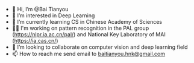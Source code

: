 - 👋 Hi, I’m @Bai Tianyou
- 👀 I’m interested in Deep Learning
- 🌱 I’m currently learning CS in Chinese Academy of Sciences
- 👷🏻 I'm working on pattern recognition in the PAL group (https://nlpr.ia.ac.cn/pal/) and National Key Laboratory of MAI (https://ia.cas.cn/)
- 💞️ I’m looking to collaborate on computer vision and deep learning field
- 📫 How to reach me send email to baitianyou.hnk@gmail.com


<!---
HinokiBAI/HinokiBAI is a ✨ special ✨ repository because its `README.md` (this file) appears on your GitHub profile.
You can click the Preview link to take a look at your changes.
--->

